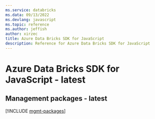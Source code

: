 ```yaml
---
ms.service: databricks
ms.data: 09/13/2022
ms.devlang: javascript
ms.topic: reference
ms.author: jeffish
author: xirzec
title: Azure Data Bricks SDK for JavaScript
description: Reference for Azure Data Bricks SDK for JavaScript
---
```

# Azure Data Bricks SDK for JavaScript - latest

## Management packages - latest
[!INCLUDE [mgmt-packages](data-bricks-mgmt-index.md)]